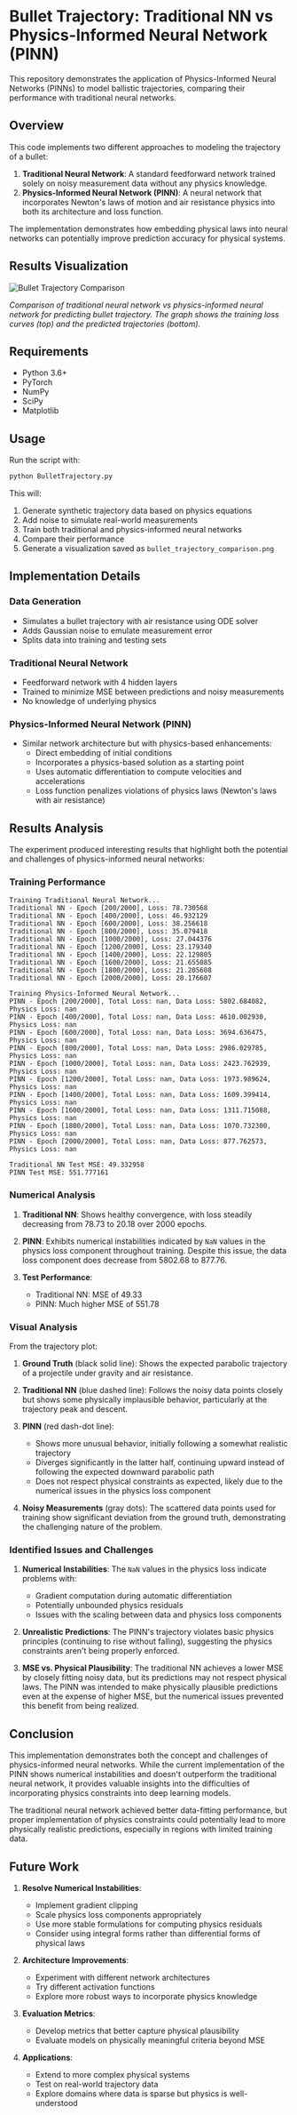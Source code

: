 # Bullet Trajectory: Traditional NN vs Physics-Informed Neural Network (PINN)

This repository demonstrates the application of Physics-Informed Neural Networks (PINNs) to model ballistic trajectories, comparing their performance with traditional neural networks.

## Overview

This code implements two different approaches to modeling the trajectory of a bullet:

1. **Traditional Neural Network**: A standard feedforward network trained solely on noisy measurement data without any physics knowledge.
2. **Physics-Informed Neural Network (PINN)**: A neural network that incorporates Newton's laws of motion and air resistance physics into both its architecture and loss function.

The implementation demonstrates how embedding physical laws into neural networks can potentially improve prediction accuracy for physical systems.

## Results Visualization

![Bullet Trajectory Comparison](bullet_trajectory_comparison.png)

_Comparison of traditional neural network vs physics-informed neural network for predicting bullet trajectory. The graph shows the training loss curves (top) and the predicted trajectories (bottom)._

## Requirements

-  Python 3.6+
-  PyTorch
-  NumPy
-  SciPy
-  Matplotlib

## Usage

Run the script with:

```bash
python BulletTrajectory.py
```

This will:

1. Generate synthetic trajectory data based on physics equations
2. Add noise to simulate real-world measurements
3. Train both traditional and physics-informed neural networks
4. Compare their performance
5. Generate a visualization saved as `bullet_trajectory_comparison.png`

## Implementation Details

### Data Generation

-  Simulates a bullet trajectory with air resistance using ODE solver
-  Adds Gaussian noise to emulate measurement error
-  Splits data into training and testing sets

### Traditional Neural Network

-  Feedforward network with 4 hidden layers
-  Trained to minimize MSE between predictions and noisy measurements
-  No knowledge of underlying physics

### Physics-Informed Neural Network (PINN)

-  Similar network architecture but with physics-based enhancements:
   -  Direct embedding of initial conditions
   -  Incorporates a physics-based solution as a starting point
   -  Uses automatic differentiation to compute velocities and accelerations
   -  Loss function penalizes violations of physics laws (Newton's laws with air resistance)

## Results Analysis

The experiment produced interesting results that highlight both the potential and challenges of physics-informed neural networks:

### Training Performance

```
Training Traditional Neural Network...
Traditional NN - Epoch [200/2000], Loss: 78.730568
Traditional NN - Epoch [400/2000], Loss: 46.932129
Traditional NN - Epoch [600/2000], Loss: 38.256618
Traditional NN - Epoch [800/2000], Loss: 35.079418
Traditional NN - Epoch [1000/2000], Loss: 27.044376
Traditional NN - Epoch [1200/2000], Loss: 23.179340
Traditional NN - Epoch [1400/2000], Loss: 22.129805
Traditional NN - Epoch [1600/2000], Loss: 21.655085
Traditional NN - Epoch [1800/2000], Loss: 21.205608
Traditional NN - Epoch [2000/2000], Loss: 20.176607

Training Physics-Informed Neural Network...
PINN - Epoch [200/2000], Total Loss: nan, Data Loss: 5802.684082, Physics Loss: nan
PINN - Epoch [400/2000], Total Loss: nan, Data Loss: 4610.002930, Physics Loss: nan
PINN - Epoch [600/2000], Total Loss: nan, Data Loss: 3694.636475, Physics Loss: nan
PINN - Epoch [800/2000], Total Loss: nan, Data Loss: 2986.029785, Physics Loss: nan
PINN - Epoch [1000/2000], Total Loss: nan, Data Loss: 2423.762939, Physics Loss: nan
PINN - Epoch [1200/2000], Total Loss: nan, Data Loss: 1973.989624, Physics Loss: nan
PINN - Epoch [1400/2000], Total Loss: nan, Data Loss: 1609.399414, Physics Loss: nan
PINN - Epoch [1600/2000], Total Loss: nan, Data Loss: 1311.715088, Physics Loss: nan
PINN - Epoch [1800/2000], Total Loss: nan, Data Loss: 1070.732300, Physics Loss: nan
PINN - Epoch [2000/2000], Total Loss: nan, Data Loss: 877.762573, Physics Loss: nan

Traditional NN Test MSE: 49.332958
PINN Test MSE: 551.777161
```

### Numerical Analysis

1. **Traditional NN**: Shows healthy convergence, with loss steadily decreasing from 78.73 to 20.18 over 2000 epochs.

2. **PINN**: Exhibits numerical instabilities indicated by `NaN` values in the physics loss component throughout training. Despite this issue, the data loss component does decrease from 5802.68 to 877.76.

3. **Test Performance**:
   -  Traditional NN: MSE of 49.33
   -  PINN: Much higher MSE of 551.78

### Visual Analysis

From the trajectory plot:

1. **Ground Truth** (black solid line): Shows the expected parabolic trajectory of a projectile under gravity and air resistance.

2. **Traditional NN** (blue dashed line): Follows the noisy data points closely but shows some physically implausible behavior, particularly at the trajectory peak and descent.

3. **PINN** (red dash-dot line):

   -  Shows more unusual behavior, initially following a somewhat realistic trajectory
   -  Diverges significantly in the latter half, continuing upward instead of following the expected downward parabolic path
   -  Does not respect physical constraints as expected, likely due to the numerical issues in the physics loss component

4. **Noisy Measurements** (gray dots): The scattered data points used for training show significant deviation from the ground truth, demonstrating the challenging nature of the problem.

### Identified Issues and Challenges

1. **Numerical Instabilities**: The `NaN` values in the physics loss indicate problems with:

   -  Gradient computation during automatic differentiation
   -  Potentially unbounded physics residuals
   -  Issues with the scaling between data and physics loss components

2. **Unrealistic Predictions**: The PINN's trajectory violates basic physics principles (continuing to rise without falling), suggesting the physics constraints aren't being properly enforced.

3. **MSE vs. Physical Plausibility**: The traditional NN achieves a lower MSE by closely fitting noisy data, but its predictions may not respect physical laws. The PINN was intended to make physically plausible predictions even at the expense of higher MSE, but the numerical issues prevented this benefit from being realized.

## Conclusion

This implementation demonstrates both the concept and challenges of physics-informed neural networks. While the current implementation of the PINN shows numerical instabilities and doesn't outperform the traditional neural network, it provides valuable insights into the difficulties of incorporating physics constraints into deep learning models.

The traditional neural network achieved better data-fitting performance, but proper implementation of physics constraints could potentially lead to more physically realistic predictions, especially in regions with limited training data.

## Future Work

1. **Resolve Numerical Instabilities**:

   -  Implement gradient clipping
   -  Scale physics loss components appropriately
   -  Use more stable formulations for computing physics residuals
   -  Consider using integral forms rather than differential forms of physical laws

2. **Architecture Improvements**:

   -  Experiment with different network architectures
   -  Try different activation functions
   -  Explore more robust ways to incorporate physics knowledge

3. **Evaluation Metrics**:

   -  Develop metrics that better capture physical plausibility
   -  Evaluate models on physically meaningful criteria beyond MSE

4. **Applications**:
   -  Extend to more complex physical systems
   -  Test on real-world trajectory data
   -  Explore domains where data is sparse but physics is well-understood

